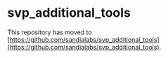 # svp_additional_tools

This repository has moved to [https://github.com/sandialabs/svp_additional_tools](https://github.com/sandialabs/svp_additional_tools). 
